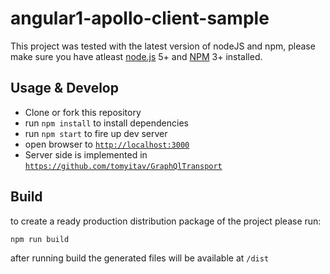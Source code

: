 # angular1-apollo-client-sample

This project was tested with the latest version of nodeJS and npm, please make sure you have atleast  [node.js](https://nodejs.org/) 5+ and [NPM](https://www.npmjs.com/) 3+ installed.

## Usage & Develop

- Clone or fork this repository
- run `npm install` to install dependencies
- run `npm start` to fire up dev server
- open browser to [`http://localhost:3000`](http://localhost:3000)
- Server side is implemented in [`https://github.com/tomyitav/GraphQlTransport`](https://github.com/tomyitav/GraphQlTransport)

## Build

to create a ready production distribution package of the project please run:

```
npm run build
```

after running build the generated files will be available at `/dist`
